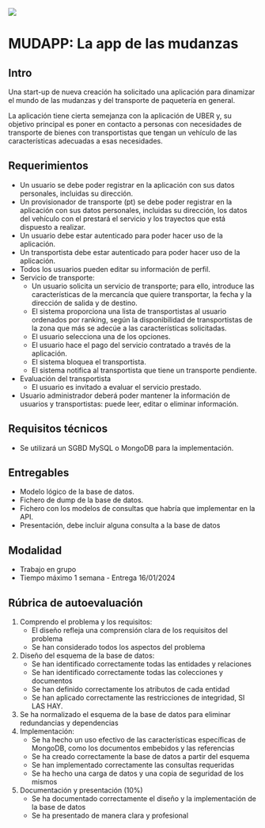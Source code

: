 ![](https://www.google.com/url?sa=i&url=https%3A%2F%2Fwifflegif.com%2Ftags%2F227193-mudanza-gifs&psig=AOvVaw0iGfZZYR-iU2JrVEETuX6h&ust=1704880889164000&source=images&cd=vfe&ved=0CBEQjRxqFwoTCMi2kLGG0IMDFQAAAAAdAAAAABAE)

# MUDAPP: La app de las mudanzas

## Intro
Una start-up de nueva creación ha solicitado una aplicación para dinamizar el mundo de las mudanzas y del transporte de paquetería en general.

La aplicación tiene cierta semejanza con la aplicación de UBER y, su objetivo principal es poner en contacto a personas con necesidades de transporte de bienes con transportistas que tengan un vehículo de las características adecuadas a esas necesidades.

## Requerimientos

- Un usuario se debe poder registrar en la aplicación con sus datos personales, incluidas su dirección.
- Un provisionador de transporte (pt) se debe poder registrar en la aplicación con sus datos personales, incluidas su dirección, los datos del vehículo con el prestará el servicio y los trayectos que está dispuesto a realizar.
- Un usuario debe estar autenticado para poder hacer uso de la aplicación.
- Un transportista debe estar autenticado para poder hacer uso de la aplicación.
- Todos los usuarios pueden editar su información de perfil.
- Servicio de transporte:
  - Un usuario solicita un servicio de transporte; para ello, introduce las características de la mercancía que quiere transportar, la fecha y la dirección de salida y de destino.
  - El sistema proporciona una lista de transportistas al usuario ordenados por ranking, según la disponibilidad de transportistas de la zona que más se adecúe a las características solicitadas.
  - El usuario selecciona una de los opciones.
  - El usuario hace el pago del servicio contratado a través de la aplicación.
  - El sistema bloquea el transportista.
  - El sistema notifica al transportista que tiene un transporte pendiente.
- Evaluación del transportista
  - El usuario es invitado a evaluar el servicio prestado.
- Usuario administrador deberá poder mantener la información de usuarios y transportistas: puede leer, editar o eliminar información.

## Requisitos técnicos

- Se utilizará un SGBD MySQL o MongoDB para la implementación.

## Entregables

- Modelo lógico de la base de datos.
- Fichero de dump de la base de datos.
- Fichero con los modelos de consultas que habría que implementar en la API.
- Presentación, debe incluir alguna consulta a la base de datos

## Modalidad

- Trabajo en grupo
- Tiempo máximo 1 semana - Entrega 16/01/2024

## Rúbrica de autoevaluación

1. Comprendo el problema y los requisitos:
   - El diseño refleja una comprensión clara de los requisitos del problema
   - Se han considerado todos los aspectos del problema
2. Diseño del esquema de la base de datos:
   - Se han identificado correctamente todas las entidades y relaciones
   - Se han identificado correctamente todas las colecciones y documentos
   - Se han definido correctamente los atributos de cada entidad
   - Se han aplicado correctamente las restricciones de integridad, SI LAS HAY.
3. Se ha normalizado el esquema de la base de datos para eliminar redundancias y dependencias
4. Implementación:
   - Se ha hecho un uso efectivo de las características específicas de MongoDB, como los documentos embebidos y las referencias
   - Se ha creado correctamente la base de datos a partir del esquema
   - Se han implementado correctamente las consultas requeridas
   - Se ha hecho una carga de datos y una copia de seguridad de los mismos
5. Documentación y presentación (10%)
   - Se ha documentado correctamente el diseño y la implementación de la base de datos
   - Se ha presentado de manera clara y profesional
